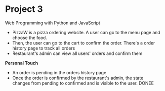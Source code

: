 # Project 3

Web Programming with Python and JavaScript

- PizzaW is a pizza ordering website. A user can go to the menu page and choose the food.
- Then, the user can go to the cart to confirm the order. There's a order history page to track all orders
- Restaurant's admin can view all users' orders and confirm them

**Personal Touch**
- An order is pending in the orders history page
- Once the order is confirmed by the restaurant's admin, the state changes from pending to confirmed and is visible to the user. DONEE